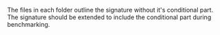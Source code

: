 The files in each folder outline the signature without it's conditional part.
The signature should be extended to include the conditional part during benchmarking.
